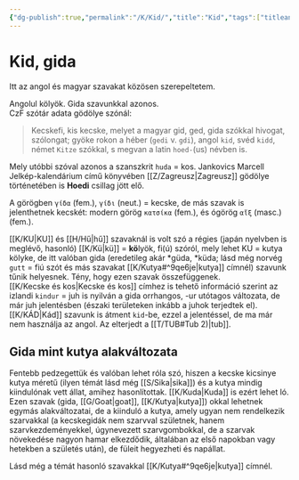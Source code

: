 ```yaml
---
{"dg-publish":true,"permalink":"/K/Kid/","title":"Kid","tags":["titleandheadingonedontmatch"],"created":"2025-04-29T10:10","updated":"2025-06-08T01:07"}
---
```



# Kid, gida

Itt az angol és magyar szavakat közösen szerepeltetem.  

Angolul kölyök. Gida szavunkkal azonos.  
CzF szótár adata gödölye szónál:  
> Kecskefi, kis kecske, melyet a magyar gid, ged, gida szókkal hivogat, szólongat; gyöke rokon a héber (`gedi` v. `gdi`), angol `kid`, svéd `kidd`, német `Kitze` szókkal, s megvan a latin `hoed-`(us) névben is.  

Mely utóbbi szóval azonos a szanszkrit `huda` = kos. Jankovics Marcell Jelkép-kalendárium című könyvében [[Z/Zagreusz\|Zagreusz]] gödölye történetében is **Hoedi** csillag jött elő.  

A görögben `γίδα` (fem.), `γίδι` (neut.) = kecske, de más szavak is jelenthetnek kecskét: modern görög `κατσίκα` (fem.), és ógörög `αἴξ` (masc.) (fem.).  

  

[[K/KU\|KU]] és [[H/Hű\|hű]] szavaknál is volt szó a régies (japán nyelvben is meglévő, hasonló) [[K/Kü\|kü]] = **kö**lyök, fi(ú) szóról, mely lehet KU = kutya kölyke, de itt valóban gida (eredetileg akár \*güda, \*küda; lásd még norvég `gutt` = fiú szót és más szavakat [[K/Kutya#^9qe6je\|kutya]] címnél) szavunk tűnik helyesnek. Tény, hogy ezen szavak összefüggenek.  
[[K/Kecske és kos\|Kecske és kos]] címhez is tehető információ szerint az izlandi `kindur` = juh is nyilván a gida orrhangos, -ur utótagos változata, de már juh jelentésben (északi területeken inkább a juhok terjedtek el).  
[[K/KÁD\|Kád]] szavunk is átment `kid`-be, ezzel a jelentéssel, de ma már nem használja az angol. Az elterjedt a [[T/TUB#Tub 2)\|tub]].  


## Gida mint kutya alakváltozata

Fentebb pedzegettük és valóban lehet róla szó, hiszen a kecske kicsinye kutya méretű (ilyen témát lásd még [[S/Sika\|sika]]) és a kutya mindig kiindulónak vett állat, amihez hasonlítottak. [[K/Kuda\|Kuda]] is ezért lehet ló. Ezen szavak (gida, [[G/Goat\|goat]], [[K/Kutya\|kutya]]) okkal lehetnek egymás alakváltozatai, de a kiinduló a kutya, amely ugyan nem rendelkezik szarvakkal (a kecskegidák nem szarvval születnek, hanem szarvkezdeményekkel, úgynevezett szarvgombokkal, de a szarvak növekedése nagyon hamar elkezdődik, általában az első napokban vagy hetekben a születés után), de füleit hegyezheti és napállat.  

Lásd még a témát hasonló szavakkal [[K/Kutya#^9qe6je\|kutya]] címnél.  

